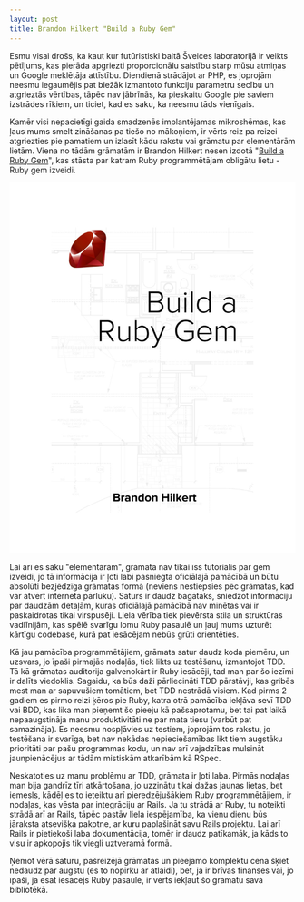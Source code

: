 ```yaml
---
layout: post
title: Brandon Hilkert "Build a Ruby Gem"
---
```


Esmu visai drošs, ka kaut kur futūristiski baltā Šveices laboratorijā ir veikts pētījums, kas pierāda apgriezti proporcionālu saistību starp mūsu atmiņas un Google meklētāja attīstību. Diendienā strādājot ar PHP, es joprojām neesmu iegaumējis pat biežāk izmantoto funkciju parametru secību un atgrieztās vērtības, tāpēc nav jābrīnās, ka pieskaitu Google pie saviem izstrādes rīkiem, un ticiet, kad es saku, ka neesmu tāds vienīgais.

Kamēr visi nepacietīgi gaida smadzenēs implantējamas mikroshēmas, kas ļaus mums smelt zināšanas pa tiešo no mākoņiem, ir vērts reiz pa reizei atgriezties pie pamatiem un izlasīt kādu rakstu vai grāmatu par elementārām lietām. Viena no tādām grāmatām ir Brandon Hilkert nesen izdotā "[Build a Ruby Gem](http://brandonhilkert.com/books/build-a-ruby-gem/?utm_source=bh-com&utm_medium=web&utm_campaign=launch)", kas stāsta par katram Ruby programmētājam obligātu lietu - Ruby gem izveidi.

![](/public/images/posts/build-a-ruby-gem.jpg)

Lai arī es saku "elementārām", grāmata nav tikai īss tutoriālis par gem izveidi, jo tā informācija ir ļoti labi pasniegta oficiālajā pamācībā un būtu absolūti bezjēdzīga grāmatas formā (neviens nestiepsies pēc grāmatas, kad var atvērt interneta pārlūku). Saturs ir daudz bagātāks, sniedzot informāciju par daudzām detaļām, kuras oficiālajā pamācībā nav minētas vai ir paskaidrotas tikai virspusēji. Liela vērība tiek pievērsta stila un struktūras vadlīnijām, kas spēlē svarīgu lomu Ruby pasaulē un ļauj mums uzturēt kārtīgu codebase, kurā pat iesācējam nebūs grūti orientēties.

Kā jau pamācība programmētājiem, grāmata satur daudz koda piemēru, un uzsvars, jo īpaši pirmajās nodaļās, tiek likts uz testēšanu, izmantojot TDD. Tā kā grāmatas auditorija galvenokārt ir Ruby iesācēji, tad man par šo iezīmi ir dalīts viedoklis. Sagaidu, ka būs daži pārliecināti TDD pārstāvji, kas gribēs mest man ar sapuvušiem tomātiem, bet TDD nestrādā visiem. Kad pirms 2 gadiem es pirmo reizi ķēros pie Ruby, katra otrā pamācība iekļāva sevī TDD vai BDD, kas lika man pieņemt šo pieeju kā pašsaprotamu, bet tai pat laikā nepaaugstināja manu produktivitāti ne par mata tiesu (varbūt pat samazināja). Es neesmu nospļāvies uz testiem, joprojām tos rakstu, jo testēšana ir svarīga, bet nav nekādas nepieciešamības likt tiem augstāku prioritāti par pašu programmas kodu, un nav arī vajadzības mulsināt jaunpienācējus ar tādām mistiskām atkarībām kā RSpec.

Neskatoties uz manu problēmu ar TDD, grāmata ir ļoti laba. Pirmās nodaļas man bija gandrīz tīri atkārtošana, jo uzzinātu tikai dažas jaunas lietas, bet iemesls, kādēļ es to ieteiktu arī pieredzējušākiem Ruby programmētājiem, ir nodaļas, kas vēsta par integrāciju ar Rails. Ja tu strādā ar Ruby, tu noteikti strādā arī ar Rails, tāpēc pastāv liela iespējamība, ka vienu dienu būs jāraksta atsevišķa pakotne, ar kuru paplašināt savu Rails projektu. Lai arī Rails ir pietiekoši laba dokumentācija, tomēr ir daudz patīkamāk, ja kāds to visu ir apkopojis tik viegli uztveramā formā.

Ņemot vērā saturu, pašreizējā grāmatas un pieejamo komplektu cena šķiet nedaudz par augstu (es to nopirku ar atlaidi), bet, ja ir brīvas finanses vai, jo īpaši, ja esat iesācējs Ruby pasaulē, ir vērts iekļaut šo grāmatu savā bibliotēkā.
